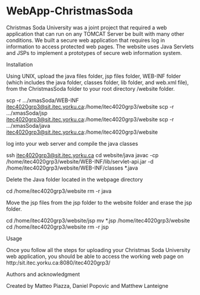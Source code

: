# WebApp-ChristmasSoda

Christmas Soda University was a joint project that required a web application that can run on any TOMCAT Server be built with many other conditions.
We built a secure web application that requires log in information to access protected web pages. 
The website uses Java Servlets and JSPs to implement a prototypes of secure web information system.

Installation

Using UNIX, upload the java files folder, jsp files folder, WEB-INF folder (which includes the java folder, classes folder, lib folder, and web.xml file), from the ChristmasSoda folder to your root directory /website folder.

scp -r .../xmasSoda/WEB-INF itec4020grp3@sit.itec.yorku.ca:/home/itec4020grp3/website
scp -r .../xmasSoda/jsp itec4020grp3@sit.itec.yorku.ca:/home/itec4020grp3/website
scp -r .../xmasSoda/java itec4020grp3@sit.itec.yorku.ca:/home/itec4020grp3/website

log into your web server and compile the java classes

ssh itec4020grp3@sit.itec.yorku.ca
cd website/java
javac -cp /home/itec4020grp3/website/WEB-INF/lib/servlet-api.jar -d /home/itec4020grp3/website/WEB-INF/classes *.java

Delete the Java folder located in the webpage directory

cd /home/itec4020grp3/website
rm -r java

Move the jsp files from the jsp folder to the website folder and erase the jsp folder.

cd /home/itec4020grp3/website/jsp
mv *.jsp /home/itec4020grp3/website
cd /home/itec4020grp3/website
rm -r jsp

Usage

Once you follow all the steps for uploading your Christmas Soda University web application, you should be able to access the working web page on http:/sit.itec.yorku.ca:8080/itec4020grp3/

Authors and acknowledgment

Created by Matteo Piazza, Daniel Popovic and Matthew Lanteigne
